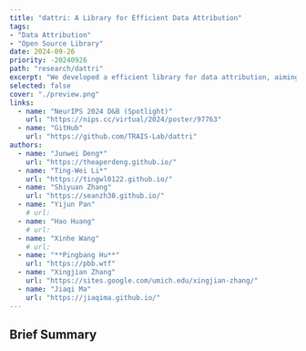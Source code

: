 ```yaml
---
title: "dattri: A Library for Efficient Data Attribution"
tags:
- "Data Attribution"
- "Open Source Library"
date: 2024-09-26
priority: -20240926
path: "research/dattri"
excerpt: "We developed a efficient library for data attribution, aiming to streamline the development of data attribution algorithms"
selected: false
cover: "./preview.png"
links:
  - name: "NeurIPS 2024 D&B (Spotlight)"
    url: "https://nips.cc/virtual/2024/poster/97763"
  - name: "GitHub"
    url: "https://github.com/TRAIS-Lab/dattri"
authors:
  - name: "Junwei Deng*"
    url: "https://theaperdeng.github.io/"
  - name: "Ting-Wei Li*"
    url: "https://tingwl0122.github.io/"
  - name: "Shiyuan Zhang"
    url: "https://seanzh30.github.io/"
  - name: "Yijun Pan"
    # url:
  - name: "Hao Huang"
    # url:
  - name: "Xinhe Wang"
    # url:
  - name: "**Pingbang Hu**"
    url: "https://pbb.wtf"
  - name: "Xingjian Zhang"
    url: "https://sites.google.com/umich.edu/xingjian-zhang/"
  - name: "Jiaqi Ma"
    url: "https://jiaqima.github.io/"
---
```


## Brief Summary

<!-- How can we attribute the behaviors of machine learning models to their training data? While the classic *influence function*[^1] sheds light on the impact of individual samples, it often fails to capture the more complex and pronounced collective influence of a set of samples. To tackle this challenge, we study the Most Influential Subset Selection (MISS) problem, which aims to identify a subset of training samples with the greatest collective influence. We conduct a comprehensive analysis of the prevailing approaches in MISS, elucidating their strengths and weaknesses. Our findings reveal that influence-based greedy heuristics, a dominant class of algorithms in MISS, can provably fail even in linear regression. We delineate the failure modes, including the errors of influence function and the non-additive structure of the collective influence. Conversely, we demonstrate that an adaptive version of these heuristics which applies them iteratively, can effectively capture the interactions among samples and thus partially address the issues. Experiments on real-world datasets corroborate these theoretical findings, and further demonstrate that the merit of adaptivity can extend to more complex scenarios such as classification tasks and non-linear neural networks. We conclude our analysis by highlighting the inherent trade-off between performance and computational efficiency, and providing a range of discussions.

[^1]: <https://arxiv.org/abs/1703.04730> -->
